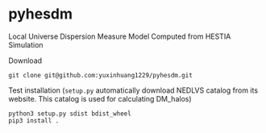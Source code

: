 # pyhesdm
Local Universe Dispersion Measure Model Computed from HESTIA Simulation   
   
   
Download   
   
```git clone git@github.com:yuxinhuang1229/pyhesdm.git```   
   
   
Test installation (```setup.py``` automatically download NEDLVS catalog from its website. This catalog is used for calculating DM_halos)   
   
```python3 setup.py sdist bdist_wheel```   
```pip3 install .```   
